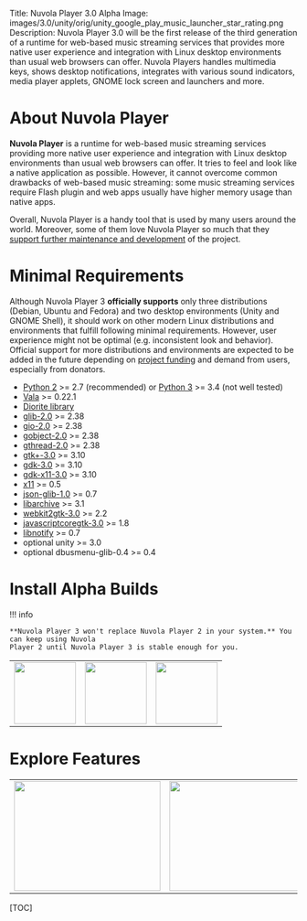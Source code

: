 Title: Nuvola Player 3.0 Alpha
Image: images/3.0/unity/orig/unity_google_play_music_launcher_star_rating.png
Description: Nuvola Player 3.0 will be the first release of the third generation of a runtime for
    web-based music streaming services that provides more native user experience and integration with Linux
    desktop environments than usual web browsers can offer. Nuvola Players handles multimedia keys,
    shows desktop notifications, integrates with various sound indicators, media player applets,
    GNOME lock screen and launchers and more.


About Nuvola Player
===================

**Nuvola Player** is a runtime for web-based music streaming services providing more native user experience and integration with Linux desktop environments
than usual web browsers can offer. It tries to feel and look like a native application as possible. However, it cannot overcome 
common drawbacks of web-based music streaming: some music streaming services require Flash plugin and web apps usually have higher memory usage than native apps.

Overall, Nuvola Player is a handy tool that is used by many users around the world. Moreover, some of them love Nuvola Player so much that they
[support further maintenance and development](https://tiliado.eu/nuvolaplayer/funding/) of the project.

Minimal Requirements
====================

Although Nuvola Player 3 **officially supports** only three distributions (Debian, Ubuntu and Fedora) and two desktop environments (Unity and GNOME Shell),
it should work on other modern Linux distributions and environments that fulfill following minimal requirements. However, user experience might not be optimal
(e.g. inconsistent look and behavior). Official support for more distributions and environments are expected to be added in the future depending on
[project funding](https://tiliado.eu/nuvolaplayer/funding/) and demand from users, especially from donators.

  * [Python 2](http://python.org) >= 2.7 (recommended)
    or [Python 3](http://python.org) >= 3.4 (not well tested)
  * [Vala](https://wiki.gnome.org/Projects/Vala) >= 0.22.1
  * [Diorite library](https://github.com/tiliado/diorite)
  * [glib-2.0](https://wiki.gnome.org/Projects/GLib) >= 2.38
  * [gio-2.0](https://wiki.gnome.org/Projects/GLib) >= 2.38
  * [gobject-2.0](https://wiki.gnome.org/Projects/GLib) >= 2.38
  * [gthread-2.0](https://wiki.gnome.org/Projects/GLib) >= 2.38
  * [gtk+-3.0](http://www.gtk.org/) >= 3.10
  * [gdk-3.0](http://www.gtk.org/) >= 3.10
  * [gdk-x11-3.0](http://www.gtk.org/) >= 3.10
  * [x11](http://www.x.org/wiki/) >= 0.5
  * [json-glib-1.0](https://wiki.gnome.org/Projects/JsonGlib) >= 0.7
  * [libarchive](http://www.libarchive.org/) >= 3.1
  * [webkit2gtk-3.0](http://webkitgtk.org/) >= 2.2
  * [javascriptcoregtk-3.0](http://webkitgtk.org/) >= 1.8
  * [libnotify](https://git.gnome.org/browse/libnotify/) >= 0.7
  * optional unity >= 3.0
  * optional dbusmenu-glib-0.4 >= 0.4 

Install Alpha Builds
====================

!!! info

    **Nuvola Player 3 won't replace Nuvola Player 2 in your system.** You can keep using Nuvola
    Player 2 until Nuvola Player 3 is stable enough for you.

<table class="badges">
<tr>
<td><a title="Install Nuvola Player" href="3.0/install.html"><img src="./images/nuvola-logos/install_vertical_2.png" height="108" /></a></td>
<td><a title="Install Nuvola Player in Ubuntu" href="3.0/install.html#ubuntu"><img src="./images/dist-logos/ubuntu_vertical.png" height="108" /></a></td>
<td><a title="Install Nuvola Player in Fedora" href="3.0/install.html#fedora"><img src="./images/dist-logos/fedora_vertical.png" height="108" /></a></td>
<!--<td><a title="Install Nuvola Player in Debian" href="3.0/install.html#debian"><img src="./images/dist-logos/debian_vertical.png" height="108" /></a></td>-->
</tr>
</table>

Explore Features
================

<table class="badges">
<tr>
<td><a href="3.0/explore.html#news"><img src="./images/3.0/unity/small/unity_google_play_music_launcher_star_rating.png" width="256" height="192" /></a></td>
<td><a href="3.0/explore.html#news"><img src="./images/3.0/new/small/gnome_grooveshark_add_to_favorites.png" width="256" height="192" /></a></td>
</tr>
</table>

[TOC]
